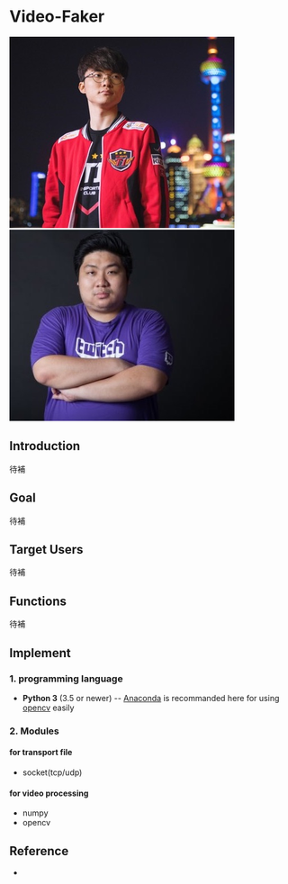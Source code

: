 # Video-Faker
![](./asset/faker.jpg)![](./asset/gg.jpg)
## Introduction
  待補

## Goal
  待補
  
## Target Users  
  待補
  
## Functions
  待補

## Implement
### 1. programming language
- **Python 3** (3.5 or newer)
-- [Anaconda](https://www.anaconda.com/what-is-anaconda/) is recommanded here for using [opencv](https://opencv.org) easily

### 2. Modules
#### for transport file
- socket(tcp/udp)
#### for video processing
- numpy
- opencv



## Reference
- []()
